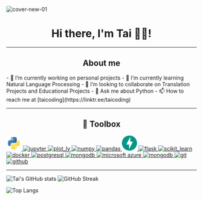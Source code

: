 ![cover-new-01](https://user-images.githubusercontent.com/6510765/196070012-90801a60-b742-4d7d-b4e7-81e28f889161.jpg)

<h1 align="center"> Hi there, I'm Tai 🐍🌠! </h1>

---

<h2 align="center"> About me </h2>
- 🔭 I’m currently working on personal projects
- 🌱 I’m currently learning Natural Language Processing
- 👯 I’m looking to collaborate on Translation Projects and Educational Projects
- 💬 Ask me about Python
- 📫 How to reach me at [taicoding](https://linktr.ee/taicoding)

---

<h2 align="center">🧰 Toolbox</h2>
<p align="left"> 
  <a href="https://www.python.org" target="_blank" rel="noreferrer"> 
    <img src="https://raw.githubusercontent.com/devicons/devicon/master/icons/python/python-original.svg" alt="python" width="40" height="40"/> 
  </a>
  <a href="https://jupyter.org/" target="_blank" rel="noreferrer"> 
    <img src="https://www.vectorlogo.zone/logos/jupyter/jupyter-icon.svg" alt="jupyter" width="40" height="40"/> 
  </a>
  <a href="https://plotly.com/" target="_blank" rel="noreferrer"> 
    <img src="https://www.vectorlogo.zone/logos/plot_ly/plot_ly-icon.svg" alt="plot_ly" width="40" height="40"/> 
  </a>
  <a href="https://www.numpy.org" target="_blank" rel="noreferrer"> 
    <img src="https://www.vectorlogo.zone/logos/numpy/numpy-icon.svg" alt="numpy" width="40" height="40"/> 
  </a>
  <a href="https://www.pandas.org" target="_blank" rel="noreferrer"> 
    <img src="https://pandas.pydata.org/static/img/pandas_white.svg" alt="pandas" width="80" height="40"/> 
  </a>
  
  <a href="https://fastapi.tiangolo.com/" target="_blank" rel="noreferrer"> 
    <img src="https://github.com/devicons/devicon/blob/master/icons/fastapi/fastapi-plain.svg" alt="fastapi" width="40" height="40"/> 
  </a>
  <a href="https://flask.palletsprojects.com/" target="_blank" rel="noreferrer"> 
    <img src="https://www.vectorlogo.zone/logos/pocoo_flask/pocoo_flask-icon.svg" alt="flask" width="40" height="40"/> 
  </a>
  <a href="https://scikit-learn.org/" target="_blank" rel="noreferrer"> 
    <img src="https://upload.wikimedia.org/wikipedia/commons/0/05/Scikit_learn_logo_small.svg" alt="scikit_learn" width="40" height="40"/> 
  </a>
  <a href="https://www.docker.com/" target="_blank" rel="noreferrer"> 
    <img src="https://www.vectorlogo.zone/logos/docker/docker-icon.svg" alt="docker" width="40" height="40"/> 
  </a>
  
  <a href="https://www.postgresql.org/" target="_blank" rel="noreferrer"> 
    <img src="https://www.vectorlogo.zone/logos/postgresql/postgresql-icon.svg" alt="postgresql" width="40" height="40"/> 
  </a>
  <a href="https://www.mongodb.com/" target="_blank" rel="noreferrer"> 
    <img src="https://www.vectorlogo.zone/logos/mongodb/mongodb-icon.svg" alt="mongodb" width="40" height="40"/> 
  </a>

  <a href="https://azure.microsoft.com/" target="_blank" rel="noreferrer"> 
    <img src="https://www.vectorlogo.zone/logos/microsoft_azure/microsoft_azure-icon.svg" alt="microsoft azure" width="40" height="40"/> 
  </a>
  <a href="https://code.visualstudio.com/" target="_blank" rel="noreferrer"> 
    <img src="https://www.vectorlogo.zone/logos/visualstudio_code/visualstudio_code-icon.svg" alt="mongodb" width="40" height="40"/> 
  </a>
   <a href="https://git-scm.com/" target="_blank" rel="noreferrer"> 
    <img src="https://www.vectorlogo.zone/logos/git-scm/git-scm-icon.svg" alt="git" width="40" height="40"/> 
  </a>
   <a href="https://github.com/" target="_blank" rel="noreferrer"> 
    <img src="https://www.vectorlogo.zone/logos/github/github-icon.svg" alt="github" width="40" height="40"/> 
  </a>
  
</p>

---

![Tai's GitHub stats](https://github-readme-stats.vercel.app/api?username=taicoding&count_private=true&show_icons=true&theme=jolly&hide_border=true)
![GitHub Streak](https://github-readme-streak-stats.herokuapp.com?user=taicoding&theme=jolly&hide_border=true)

![Top Langs](https://github-readme-stats.vercel.app/api/top-langs/?username=taicoding&layout=compact&count_private=true&theme=jolly&hide_border=true&exclude_repo=MoonBuny)
